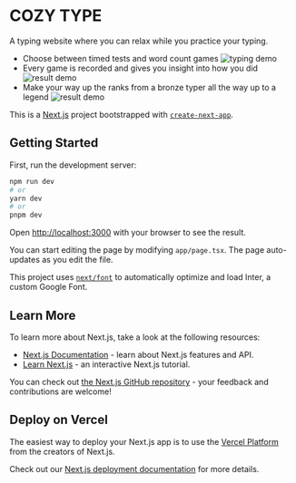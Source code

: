 # COZY TYPE 

A typing website where you can relax while you practice your typing.
  - Choose between timed tests and word count games
  ![typing demo](https://github.com/santy81855/typing-website/blob/main/public/images/github/typing-demo.gif?raw=true)
  - Every game is recorded and gives you insight into how you did
  ![result demo](https://github.com/santy81855/typing-website/blob/main/public/images/github/test-result-demo.gif?raw=true)
  - Make your way up the ranks from a bronze typer all the way up to a legend
  ![result demo](https://github.com/santy81855/typing-website/blob/main/public/images/github/test-result-demo.gif?raw=true)

This is a [Next.js](https://nextjs.org/) project bootstrapped with [`create-next-app`](https://github.com/vercel/next.js/tree/canary/packages/create-next-app).

## Getting Started

First, run the development server:

```bash
npm run dev
# or
yarn dev
# or
pnpm dev
```

Open [http://localhost:3000](http://localhost:3000) with your browser to see the result.

You can start editing the page by modifying `app/page.tsx`. The page auto-updates as you edit the file.

This project uses [`next/font`](https://nextjs.org/docs/basic-features/font-optimization) to automatically optimize and load Inter, a custom Google Font.

## Learn More

To learn more about Next.js, take a look at the following resources:

-   [Next.js Documentation](https://nextjs.org/docs) - learn about Next.js features and API.
-   [Learn Next.js](https://nextjs.org/learn) - an interactive Next.js tutorial.

You can check out [the Next.js GitHub repository](https://github.com/vercel/next.js/) - your feedback and contributions are welcome!

## Deploy on Vercel

The easiest way to deploy your Next.js app is to use the [Vercel Platform](https://vercel.com/new?utm_medium=default-template&filter=next.js&utm_source=create-next-app&utm_campaign=create-next-app-readme) from the creators of Next.js.

Check out our [Next.js deployment documentation](https://nextjs.org/docs/deployment) for more details.
